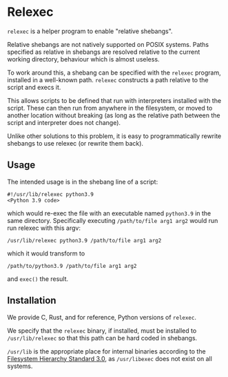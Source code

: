 # Relexec

`relexec` is a helper program to enable "relative shebangs".

Relative shebangs are not natively supported on POSIX systems. Paths specified
as relative in shebangs are resolved relative to the current working directory,
behaviour which is almost useless.

To work around this, a shebang can be specified with the `relexec` program,
installed in a well-known path. `relexec` constructs a path relative to the
script and execs it.

This allows scripts to be defined that run with interpreters installed with the
script. These can then run from anywhere in the filesystem, or moved to another
location without breaking (as long as the relative path between the script and
interpreter does not change).

Unlike other solutions to this problem, it is easy to programmatically rewrite
shebangs to use relexec (or rewrite them back).


## Usage

The intended usage is in the shebang line of a script:

```
#!/usr/lib/relexec python3.9
<Python 3.9 code>
```

which would re-exec the file with an executable named `python3.9` in the same
directory. Specifically executing `/path/to/file arg1 arg2` would run run
relexec with this argv:

```
/usr/lib/relexec python3.9 /path/to/file arg1 arg2
```
which it would transform to

```
/path/to/python3.9 /path/to/file arg1 arg2
```

and `exec()` the result.


## Installation

We provide C, Rust, and for reference, Python versions of `relexec`.

We specify that the `relexec` binary, if installed, must be installed to
`/usr/lib/relexec` so that this path can be hard coded in shebangs.

`/usr/lib` is the appropriate place for internal binaries according to the
[Filesystem Hierarchy Standard 3.0](https://refspecs.linuxfoundation.org/FHS_3.0/fhs/ch04s06.html),
as `/usr/libexec` does not exist on all systems.
